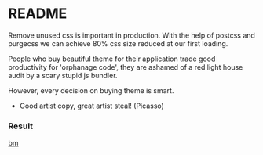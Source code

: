# README

Remove unused css is important in production. With the help of postcss and purgecss we can achieve 80% css size reduced at our first loading.

People who buy beautiful theme for their application trade good productivity for 'orphanage code', they are ashamed of a red light house audit by a scary stupid js bundler.

However, every decision on buying theme is smart.

- Good artist copy, great artist steal! (Picasso)

### Result

[bm](keymastervn.github.com/purgecss-practice-tuandao/public/bm.png)
